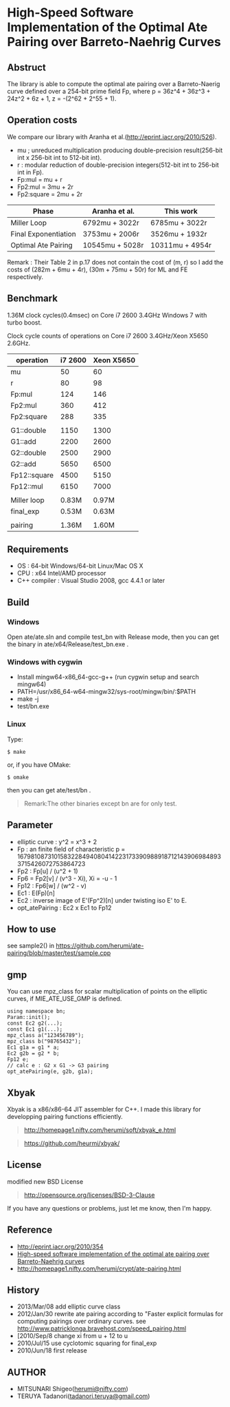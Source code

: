 
High-Speed Software Implementation of the Optimal Ate Pairing over Barreto-Naehrig Curves
=============

Abstruct
-------------

The library is able to compute the optimal ate pairing over a Barreto-Naerig curve defined over a 254-bit prime field Fp,
where p = 36z^4 + 36z^3 + 24z^2 + 6z + 1, z = -(2^62 + 2^55 + 1).

Operation costs
-------------

We compare our library with Aranha et al.(http://eprint.iacr.org/2010/526).

* mu ; unreduced multiplication producing double-precision result(256-bit int x 256-bit int to 512-bit int).
* r : modular reduction of double-precision integers(512-bit int to 256-bit int in Fp).
* Fp:mul = mu + r
* Fp2:mul = 3mu + 2r
* Fp2:square = 2mu + 2r


Phase               | Aranha et al. | This work
--------------------|---------------|---------------
Miller Loop         | 6792mu + 3022r| 6785mu + 3022r
Final Exponentiation| 3753mu + 2006r| 3526mu + 1932r
Optimal Ate Pairing |10545mu + 5028r|10311mu + 4954r

Remark : Their Table 2 in p.17 does not contain the cost of (m, r) so
I add the costs of (282m + 6mu + 4r), (30m + 75mu + 50r) for ML and FE respectively.

Benchmark
-------------

1.36M clock cycles(0.4msec) on Core i7 2600 3.4GHz Windows 7 with turbo boost.

Clock cycle counts of operations on Core i7 2600 3.4GHz/Xeon X5650 2.6GHz.

operation   | i7 2600|Xeon X5650
------------|--------|----------
mu          | 50     |60
r           | 80     |98
Fp:mul      |124     |146
Fp2:mul     |360     |412
Fp2:square  |288     |335
            |        |
G1::double  |1150    |1300
G1::add     |2200    |2600
G2::double  |2500    |2900
G2::add     |5650    |6500
Fp12::square|4500    |5150
Fp12::mul   |6150    |7000
            |        |
Miller loop |0.83M   |0.97M
final_exp   |0.53M   |0.63M
            |        |
pairing     |1.36M   |1.60M

Requirements
-------------

* OS : 64-bit Windows/64-bit Linux/Mac OS X
* CPU : x64 Intel/AMD processor
* C++ compiler : Visual Studio 2008, gcc 4.4.1 or later

Build
-------------

### Windows

Open ate/ate.sln and compile test_bn with Release mode,
then you can get the binary in ate/x64/Release/test_bn.exe .

### Windows with cygwin

* Install mingw64-x86_64-gcc-g++ (run cygwin setup and search mingw64)
* PATH=/usr/x86_64-w64-mingw32/sys-root/mingw/bin/:$PATH
* make -j
* test/bn.exe

### Linux

Type:

    $ make

or, if you have OMake:

    $ omake

then you can get ate/test/bn .

>Remark:The other binaries except bn are for only test.

Parameter
-------------
* elliptic curve : y^2 = x^3 + 2
* Fp : an finite field of characteristic p = 16798108731015832284940804142231733909889187121439069848933715426072753864723
* Fp2 : Fp[u] / (u^2 + 1)
* Fp6 = Fp2[v] / (v^3 - Xi), Xi = -u - 1
* Fp12 : Fp6[w] / (w^2 - v)
* Ec1 : E(Fp)[n]
* Ec2 : inverse image of E'(Fp^2)[n] under twisting iso E' to E.
* opt_atePairing : Ec2 x Ec1 to Fp12

How to use
-------------

see sample2() in https://github.com/herumi/ate-pairing/blob/master/test/sample.cpp

gmp
-------------
You can use mpz_class for scalar multiplication of points on the elliptic curves,
if MIE_ATE_USE_GMP is defined.

    using namespace bn;
    Param::init();
    const Ec2 g2(...);
    const Ec1 g1(...);
    mpz_class a("123456789");
    mpz_class b("98765432");
    Ec1 g1a = g1 * a;
    Ec2 g2b = g2 * b;
    Fp12 e;
    // calc e : G2 x G1 -> G3 pairing
    opt_atePairing(e, g2b, g1a);


Xbyak
-------------

Xbyak is a x86/x86-64 JIT assembler for C++.
I made this library for developping pairing functions efficiently.

>http://homepage1.nifty.com/herumi/soft/xbyak_e.html

>https://github.com/heurmi/xbyak/

License
-------------

modified new BSD License

>http://opensource.org/licenses/BSD-3-Clause

If you have any questions or problems, just let me know, then I'm happy.

Reference
-------------

* http://eprint.iacr.org/2010/354
* [High-speed software implementation of the optimal ate pairing over Barreto-Naehrig curves](http://dl.acm.org/citation.cfm?id=1948969)
* http://homepage1.nifty.com/herumi/crypt/ate-pairing.html

History
-------------
* 2013/Mar/08 add elliptic curve class
* 2012/Jan/30 rewrite ate pairing according to
  "Faster explicit formulas for computing pairings over ordinary curves.
  see http://www.patricklonga.bravehost.com/speed_pairing.html
* [2010/Sep/8 change xi from u + 12 to u
* 2010/Jul/15 use cyclotomic squaring for final_exp
* 2010/Jun/18 first release

AUTHOR
-------------

* MITSUNARI Shigeo(herumi@nifty.com)
* TERUYA Tadanori(tadanori.teruya@gmail.com)
